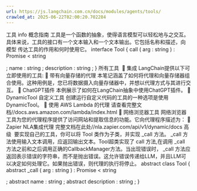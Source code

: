 ```yaml
---
url: https://js.langchain.com.cn/docs/modules/agents/tools/
crawled_at: 2025-06-22T02:00:20.702284
---
```


工具
info
概念指南
工具是一个函数的抽象，使得语言模型可以轻松地与之交互。具体来说，工具的接口有一个文本输入和一个文本输出。它包括名称和描述，向
模型
传达工具的作用和何时使用它。
interface
Tool
{
call
(
arg
:
string
)
:
Promise
<
string
>
;
name
:
string
;
description
:
string
;
}
所有工具
​
📄️
集成
LangChain提供以下可立即使用的工具:
📄️
带有向量存储的代理
本笔记涵盖了如何将代理和向量存储器组合使用。这种用例是，您已将数据摄入向量存储器中，并想以代理方式与其进行交互。
📄️
ChatGPT插件
本例展示了如何在LangChain抽象中使用ChatGPT插件。
📄️
DynamicTool 自定义工具
创建运行自定义代码的工具的一种选项是使用 DynamicTool。
📄️
使用 AWS Lambda 的代理
请查看完整文档//docs.aws.amazon.com/lambda/index.html
📄️
网络浏览器工具
网络浏览器工具为您的代理程序提供了访问网站和提取信息的功能。它向代理程序描述为：
📄️
Zapier NLA集成代理
完整文档在此处//nla.zapier.com/api/v1/dynamic/docs
高级
​
要实现自己的工具，你可以将
Tool
类作为子类，并实现
_call
方法。
_call
方法使用输入文本调用，应返回输出文本。Tool超类实现了
call
方法,在调用
_call
方法之前和之后调用正确的CallbackManager方法。当出现错误时，
_call
方法应返回表示错误的字符串，而不是抛出错误。这允许错误传递给LLM，并且LLM可以决定如何处理它。如果抛出错误，则代理的执行将停止。
abstract
class
Tool
{
abstract
_call
(
arg
:
string
)
:
Promise
<
string
>
;
abstract
name
:
string
;
abstract
description
:
string
;
}